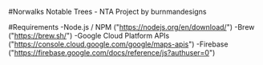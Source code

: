 #Norwalks Notable Trees - NTA Project by burnmandesigns

#Requirements
-Node.js / NPM ("https://nodejs.org/en/download/")
-Brew ("https://brew.sh/")
-Google Cloud Platform APIs ("https://console.cloud.google.com/google/maps-apis")
-Firebase ("https://firebase.google.com/docs/reference/js?authuser=0")
